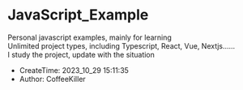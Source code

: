 # JavaScript_Example

Personal javascript examples, mainly for learning   
Unlimited project types, including Typescript, React, Vue, Nextjs......   
I study the project, update with the situation  

- CreateTime: 2023_10_29 15:11:35
- Author: CoffeeKiller
